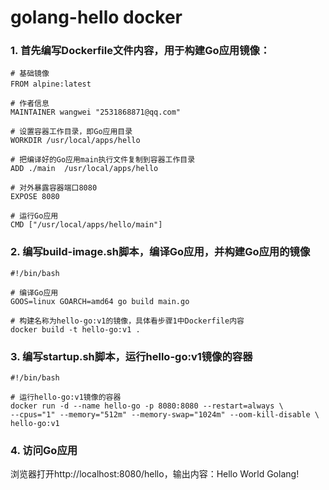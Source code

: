 # golang-hello docker

### 1. 首先编写Dockerfile文件内容，用于构建Go应用镜像：
```
# 基础镜像
FROM alpine:latest　　　　　　　　　　　

# 作者信息
MAINTAINER wangwei "2531868871@qq.com"

# 设置容器工作目录，即Go应用目录
WORKDIR /usr/local/apps/hello

# 把编译好的Go应用main执行文件复制到容器工作目录
ADD ./main  /usr/local/apps/hello

# 对外暴露容器端口8080
EXPOSE 8080

# 运行Go应用
CMD ["/usr/local/apps/hello/main"]
```

### 2. 编写build-image.sh脚本，编译Go应用，并构建Go应用的镜像
```
#!/bin/bash

# 编译Go应用
GOOS=linux GOARCH=amd64 go build main.go

# 构建名称为hello-go:v1的镜像，具体看步骤1中Dockerfile内容
docker build -t hello-go:v1 .
```

### 3. 编写startup.sh脚本，运行hello-go:v1镜像的容器
```
#!/bin/bash

# 运行hello-go:v1镜像的容器
docker run -d --name hello-go -p 8080:8080 --restart=always \
--cpus="1" --memory="512m" --memory-swap="1024m" --oom-kill-disable \
hello-go:v1
```

### 4. 访问Go应用
浏览器打开http://localhost:8080/hello，输出内容：Hello World Golang!





 

